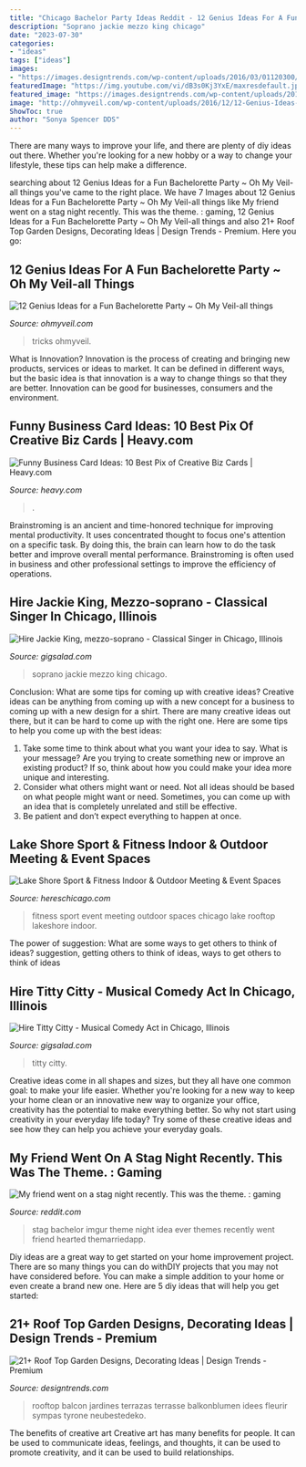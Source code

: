 ```yaml
---
title: "Chicago Bachelor Party Ideas Reddit - 12 Genius Ideas For A Fun Bachelorette Party ~ Oh My Veil-all Things"
description: "Soprano jackie mezzo king chicago"
date: "2023-07-30"
categories:
- "ideas"
tags: ["ideas"]
images:
- "https://images.designtrends.com/wp-content/uploads/2016/03/01120300/Comfortable-Roof-Top-Garden.jpg"
featuredImage: "https://img.youtube.com/vi/dB3s0Kj3YxE/maxresdefault.jpg"
featured_image: "https://images.designtrends.com/wp-content/uploads/2016/03/01120300/Comfortable-Roof-Top-Garden.jpg"
image: "http://ohmyveil.com/wp-content/uploads/2016/12/12-Genius-Ideas-for-a-Fun-Bachelorette-Party-1.jpg"
ShowToc: true
author: "Sonya Spencer DDS"
---
```



There are many ways to improve your life, and there are plenty of diy ideas out there. Whether you're looking for a new hobby or a way to change your lifestyle, these tips can help make a difference.

	

		
searching about 12 Genius Ideas for a Fun Bachelorette Party ~ Oh My Veil-all things you've came to the right place. We have 7 Images about 12 Genius Ideas for a Fun Bachelorette Party ~ Oh My Veil-all things like My friend went on a stag night recently. This was the theme. : gaming, 12 Genius Ideas for a Fun Bachelorette Party ~ Oh My Veil-all things and also 21+ Roof Top Garden Designs, Decorating Ideas | Design Trends - Premium. Here you go:
		
    
## 12 Genius Ideas For A Fun Bachelorette Party ~ Oh My Veil-all Things

<img loading=lazy src="http://ohmyveil.com/wp-content/uploads/2016/12/12-Genius-Ideas-for-a-Fun-Bachelorette-Party-1.jpg" onerror="this.onerror=null;this.src='https://tse4.mm.bing.net/th?id=OIP.mxU7CW7WN_TCkZPElDCu4gHaVJ&amp;pid=15.1';" alt="12 Genius Ideas for a Fun Bachelorette Party ~ Oh My Veil-all things">

_Source: ohmyveil.com_

>tricks ohmyveil. 

	

What is Innovation?
Innovation is the process of creating and bringing new products, services or ideas to market. It can be defined in different ways, but the basic idea is that innovation is a way to change things so that they are better. Innovation can be good for businesses, consumers and the environment.

    
## Funny Business Card Ideas: 10 Best Pix Of Creative Biz Cards | Heavy.com

<img loading=lazy src="https://heavy.com/wp-content/uploads/2014/04/508629-20140112-1344331.jpg?quality=65&amp;strip=all&amp;w=640" onerror="this.onerror=null;this.src='https://tse3.mm.bing.net/th?id=OIP.lmkIzRSLNObLiX2wTdcK1gHaEK&amp;pid=15.1';" alt="Funny Business Card Ideas: 10 Best Pix of Creative Biz Cards | Heavy.com">

_Source: heavy.com_

>. 

	

Brainstroming is an ancient and time-honored technique for improving mental productivity. It uses concentrated thought to focus one's attention on a specific task. By doing this, the brain can learn how to do the task better and improve overall mental performance. Brainstroming is often used in business and other professional settings to improve the efficiency of operations.

    
## Hire Jackie King, Mezzo-soprano - Classical Singer In Chicago, Illinois

<img loading=lazy src="https://s3.amazonaws.com/gigsalad_media/j/jackie_king_mezzo-soprano_chicago/535edb2e28c92.jpg" onerror="this.onerror=null;this.src='https://tse4.mm.bing.net/th?id=OIP.cuSfpE6hIZpQCE44iOAE0wHaE6&amp;pid=15.1';" alt="Hire Jackie King, mezzo-soprano - Classical Singer in Chicago, Illinois">

_Source: gigsalad.com_

>soprano jackie mezzo king chicago. 

	

Conclusion: What are some tips for coming up with creative ideas?
Creative ideas can be anything from coming up with a new concept for a business to coming up with a new design for a shirt. There are many creative ideas out there, but it can be hard to come up with the right one. Here are some tips to help you come up with the best ideas: 
1) Take some time to think about what you want your idea to say. What is your message? Are you trying to create something new or improve an existing product? If so, think about how you could make your idea more unique and interesting. 
2) Consider what others might want or need. Not all ideas should be based on what people might want or need. Sometimes, you can come up with an idea that is completely unrelated and still be effective. 
3) Be patient and don’t expect everything to happen at once.

    
## Lake Shore Sport &amp; Fitness Indoor &amp; Outdoor Meeting &amp; Event Spaces

<img loading=lazy src="https://hereschicago.com/wp-content/uploads/2016/04/Rooftop-Party-at-Chicago-lakeshore-sport-fitness.jpg" onerror="this.onerror=null;this.src='https://tse1.mm.bing.net/th?id=OIP.WMzMSd9UDp0aMWIQXtXYAwHaE8&amp;pid=15.1';" alt="Lake Shore Sport &amp; Fitness Indoor &amp; Outdoor Meeting &amp; Event Spaces">

_Source: hereschicago.com_

>fitness sport event meeting outdoor spaces chicago lake rooftop lakeshore indoor. 

	

The power of suggestion: What are some ways to get others to think of ideas?
suggestion, getting others to think of ideas, ways to get others to think of ideas

    
## Hire Titty Citty - Musical Comedy Act In Chicago, Illinois

<img loading=lazy src="https://img.youtube.com/vi/dB3s0Kj3YxE/maxresdefault.jpg" onerror="this.onerror=null;this.src='https://tse2.mm.bing.net/th?id=OIP.90n3TuSjG6T2JJP1QQ5WTAHaEK&amp;pid=15.1';" alt="Hire Titty Citty - Musical Comedy Act in Chicago, Illinois">

_Source: gigsalad.com_

>titty citty. 

	

Creative ideas come in all shapes and sizes, but they all have one common goal: to make your life easier. Whether you're looking for a new way to keep your home clean or an innovative new way to organize your office, creativity has the potential to make everything better. So why not start using creativity in your everyday life today? Try some of these creative ideas and see how they can help you achieve your everyday goals.

    
## My Friend Went On A Stag Night Recently. This Was The Theme. : Gaming

<img loading=lazy src="http://i.imgur.com/BJibN.jpg" onerror="this.onerror=null;this.src='https://tse4.mm.bing.net/th?id=OIP.GhrOiH_FdaRed6hfvBZBngHaFh&amp;pid=15.1';" alt="My friend went on a stag night recently. This was the theme. : gaming">

_Source: reddit.com_

>stag bachelor imgur theme night idea ever themes recently went friend hearted themarriedapp. 

	

Diy ideas are a great way to get started on your home improvement project. There are so many things you can do withDIY projects that you may not have considered before. You can make a simple addition to your home or even create a brand new one. Here are 5 diy ideas that will help you get started:

    
## 21+ Roof Top Garden Designs, Decorating Ideas | Design Trends - Premium

<img loading=lazy src="https://images.designtrends.com/wp-content/uploads/2016/03/01120300/Comfortable-Roof-Top-Garden.jpg" onerror="this.onerror=null;this.src='https://tse1.mm.bing.net/th?id=OIP.U88rYbxbk8HvZfzWDX_ghAHaE8&amp;pid=15.1';" alt="21+ Roof Top Garden Designs, Decorating Ideas | Design Trends - Premium">

_Source: designtrends.com_

>rooftop balcon jardines terrazas terrasse balkonblumen idees fleurir sympas tyrone neubestedeko. 

	

The benefits of creative art
Creative art has many benefits for people. It can be used to communicate ideas, feelings, and thoughts, it can be used to promote creativity, and it can be used to build relationships.

